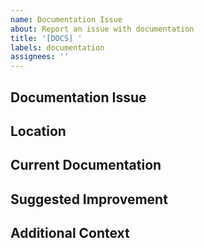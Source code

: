 ```yaml
---
name: Documentation Issue
about: Report an issue with documentation
title: '[DOCS] '
labels: documentation
assignees: ''
---
```


## Documentation Issue

<!-- Describe the issue with the documentation -->

## Location

<!-- Where is this documentation located? Provide file path or URL -->

## Current Documentation

<!-- What does the current documentation say (if applicable)? -->

## Suggested Improvement

<!-- What should the documentation say instead, or what should be added? -->

## Additional Context

<!-- Add any other context, examples, or screenshots about the documentation issue here -->


